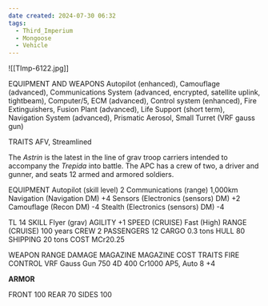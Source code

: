 ```yaml
---
date created: 2024-07-30 06:32
tags:
  - Third_Imperium
  - Mongoose
  - Vehicle
---
```

![[TImp-6122.jpg]]

EQUIPMENT AND WEAPONS
Autopilot (enhanced), Camouflage (advanced),
Communications System (advanced, encrypted,
satellite uplink, tightbeam), Computer/5, ECM
(advanced), Control system (enhanced), Fire
Extinguishers, Fusion Plant (advanced), Life Support
(short term), Navigation System (advanced), Prismatic
Aerosol, Small Turret (VRF gauss gun)

TRAITS
AFV, Streamlined

The _Astrin_ is the latest in the line of grav troop carriers
intended to accompany the _Trepida_ into battle. The
APC has a crew of two, a driver and gunner, and seats
12 armed and armored soldiers.

EQUIPMENT
Autopilot (skill level) 2
Communications (range) 1,000km
Navigation (Navigation DM) +4
Sensors (Electronics (sensors) DM) +2
Camouflage (Recon DM) -4
Stealth (Electronics (sensors) DM) -4

TL 14
SKILL Flyer (grav)
AGILITY +1
SPEED (CRUISE) Fast (High)
RANGE (CRUISE) 100 years
CREW 2
PASSENGERS 12
CARGO 0.3 tons
HULL 80
SHIPPING 20 tons
COST MCr20.25

WEAPON RANGE DAMAGE MAGAZINE MAGAZINE COST TRAITS FIRE CONTROL
VRF Gauss Gun 750 4D 400 Cr1000 AP5, Auto 8 +4

**ARMOR**

FRONT 100 REAR 70 SIDES 100
